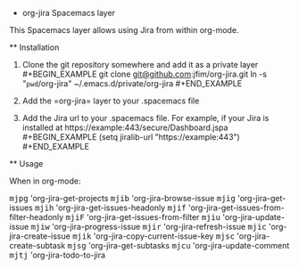 * org-jira Spacemacs layer

This Spacemacs layer allows using Jira from within org-mode.

** Installation

1. Clone the git repository somewhere and add it as a private layer
#+BEGIN_EXAMPLE
	git clone git@github.com:jfim/org-jira.git
	ln -s "`pwd`/org-jira" ~/.emacs.d/private/org-jira
#+END_EXAMPLE

2. Add the =org-jira= layer to your .spacemacs file
3. Add the Jira url to your .spacemacs file. For example, if your Jira is installed at https://example:443/secure/Dashboard.jspa
#+BEGIN_EXAMPLE
(setq jiralib-url "https://example:443")
#+END_EXAMPLE

** Usage

When in org-mode:

<kbd>mjpg</kbd> 'org-jira-get-projects
<kbd>mjib</kbd> 'org-jira-browse-issue
<kbd>mjig</kbd> 'org-jira-get-issues
<kbd>mjih</kbd> 'org-jira-get-issues-headonly
<kbd>mjif</kbd> 'org-jira-get-issues-from-filter-headonly
<kbd>mjiF</kbd> 'org-jira-get-issues-from-filter
<kbd>mjiu</kbd> 'org-jira-update-issue
<kbd>mjiw</kbd> 'org-jira-progress-issue
<kbd>mjir</kbd> 'org-jira-refresh-issue
<kbd>mjic</kbd> 'org-jira-create-issue
<kbd>mjik</kbd> 'org-jira-copy-current-issue-key
<kbd>mjsc</kbd> 'org-jira-create-subtask
<kbd>mjsg</kbd> 'org-jira-get-subtasks
<kbd>mjcu</kbd> 'org-jira-update-comment
<kbd>mjtj</kbd> 'org-jira-todo-to-jira
